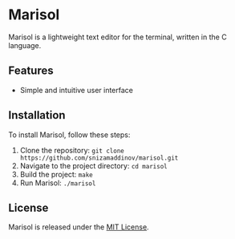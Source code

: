 # Marisol

Marisol is a lightweight text editor for the terminal, written in the C language.

## Features

- Simple and intuitive user interface

## Installation

To install Marisol, follow these steps:

1. Clone the repository: `git clone https://github.com/snizamaddinov/marisol.git`
2. Navigate to the project directory: `cd marisol`
3. Build the project: `make`
4. Run Marisol: `./marisol`

## License

Marisol is released under the [MIT License](https://opensource.org/licenses/MIT).
